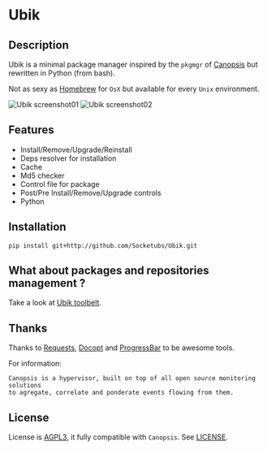 Ubik
====

Description
-----------

Ubik is a minimal package manager inspired by the ``pkgmgr`` of [Canopsis][1] but rewritten in Python (from bash).

Not as sexy as [Homebrew][8] for ``OsX`` but available for every ``Unix`` environment.

![Ubik screenshot01](http://dl.dropbox.com/u/79447684/Github/Ubik/screenshot_01.png "Ubik Screenshot01")
![Ubik screenshot02](http://dl.dropbox.com/u/79447684/Github/Ubik/screenshot_02.png "Ubik Screenshot02")

Features
--------

 * Install/Remove/Upgrade/Reinstall
 * Deps resolver for installation
 * Cache
 * Md5 checker
 * Control file for package
 * Post/Pre Install/Remove/Upgrade controls
 * Python

Installation
------------

```
pip install git+http://github.com/Socketubs/Ubik.git
```

What about packages and repositories management ?
-------------------------------------------------

Take a look at [Ubik toolbelt][2].

Thanks
------

Thanks to [Requests][5], [Docopt][6] and [ProgressBar][7] to be awesome tools.

For information:
```
Canopsis is a hypervisor, built on top of all open source monitoring solutions
to agregate, correlate and ponderate events flowing from them.
```

License
-------

License is [AGPL3][4], it fully compatible with ``Canopsis``.
See [LICENSE][3].

[1]: https://github.com/capensis/canopsis
[2]: https://github.com/Socketubs/Ubik-toolbelt
[3]: https://raw.github.com/Socketubs/ubik/master/LICENSE
[4]: http://www.gnu.org/licenses/agpl.html
[5]: https://github.com/kennethreitz/requests
[6]: https://github.com/docopt/docopt
[7]: http://code.google.com/p/python-progressbar/
[8]: http://mxcl.github.com/homebrew/

